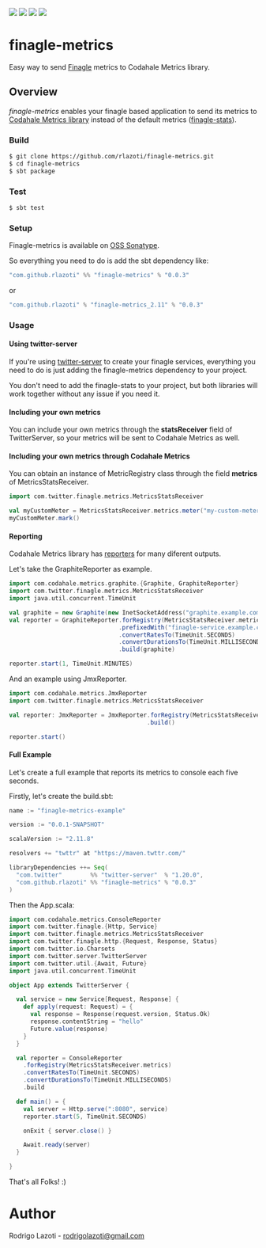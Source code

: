 [![][travis img]][travis]
[![][release img]][release]
[![][coverage img]][coverage]
[![][license img]][license]

[travis]:https://travis-ci.org/rlazoti/finagle-metrics
[travis img]:https://travis-ci.org/rlazoti/finagle-metrics.svg?branch=master

[release]:https://github.com/rlazoti/finagle-metrics/releases
[release img]:https://img.shields.io/github/release/rlazoti/finagle-metrics.svg

[coverage]:https://coveralls.io/github/rlazoti/finagle-metrics?branch=master
[coverage img]:https://coveralls.io/repos/github/rlazoti/finagle-metrics/badge.svg?branch=master

[license]:LICENSE
[license img]:https://img.shields.io/dub/l/vibe-d.svg


finagle-metrics
===============

Easy way to send [Finagle](https://github.com/twitter/finagle) metrics to Codahale Metrics library.

## Overview

*finagle-metrics* enables your finagle based application to send its metrics to [Codahale Metrics library](https://github.com/dropwizard/metrics) instead of the default metrics ([finagle-stats](https://github.com/twitter/finagle/tree/master/finagle-stats)).

### Build

```sh
$ git clone https://github.com/rlazoti/finagle-metrics.git
$ cd finagle-metrics
$ sbt package
```

### Test

```sh
$ sbt test
```

### Setup

Finagle-metrics is available on [OSS Sonatype](https://oss.sonatype.org).

So everything you need to do is add the sbt dependency like:


```scala
"com.github.rlazoti" %% "finagle-metrics" % "0.0.3"
```

or

```scala
"com.github.rlazoti" % "finagle-metrics_2.11" % "0.0.3"
```

### Usage

#### Using twitter-server

If you're using [twitter-server](https://github.com/twitter/twitter-server) to create your finagle services, everything you need to do is just adding the finagle-metrics dependency to your project.

You don't need to add the finagle-stats to your project, but both libraries will work together without any issue if you need it.

#### Including your own metrics

You can include your own metrics through the **statsReceiver** field of TwitterServer, so your metrics will be sent to Codahale Metrics as well.

#### Including your own metrics through Codahale Metrics

You can obtain an instance of MetricRegistry class through the field **metrics** of MetricsStatsReceiver.

```scala
import com.twitter.finagle.metrics.MetricsStatsReceiver

val myCustomMeter = MetricsStatsReceiver.metrics.meter("my-custom-meter")
myCustomMeter.mark()
```

#### Reporting

Codahale Metrics library has [reporters](https://dropwizard.github.io/metrics/3.1.0/getting-started/#other-reporting) for many diferent outputs.

Let's take the GraphiteReporter as example.

```scala
import com.codahale.metrics.graphite.{Graphite, GraphiteReporter}
import com.twitter.finagle.metrics.MetricsStatsReceiver
import java.util.concurrent.TimeUnit

val graphite = new Graphite(new InetSocketAddress("graphite.example.com", 2003))
val reporter = GraphiteReporter.forRegistry(MetricsStatsReceiver.metrics)
                               .prefixedWith("finagle-service.example.com")
                               .convertRatesTo(TimeUnit.SECONDS)
                               .convertDurationsTo(TimeUnit.MILLISECONDS)
                               .build(graphite)

reporter.start(1, TimeUnit.MINUTES)
```

And an example using JmxReporter.

```scala
import com.codahale.metrics.JmxReporter
import com.twitter.finagle.metrics.MetricsStatsReceiver

val reporter: JmxReporter = JmxReporter.forRegistry(MetricsStatsReceiver.metrics)
                                       .build()

reporter.start()
```

#### Full Example

Let's create a full example that reports its metrics to console each five seconds.

Firstly, let's create the build.sbt:

```scala
name := "finagle-metrics-example"

version := "0.0.1-SNAPSHOT"

scalaVersion := "2.11.8"

resolvers += "twttr" at "https://maven.twttr.com/"

libraryDependencies ++= Seq(
  "com.twitter"        %% "twitter-server"  % "1.20.0",
  "com.github.rlazoti" %% "finagle-metrics" % "0.0.3"
)
```

Then the App.scala:

```scala
import com.codahale.metrics.ConsoleReporter
import com.twitter.finagle.{Http, Service}
import com.twitter.finagle.metrics.MetricsStatsReceiver
import com.twitter.finagle.http.{Request, Response, Status}
import com.twitter.io.Charsets
import com.twitter.server.TwitterServer
import com.twitter.util.{Await, Future}
import java.util.concurrent.TimeUnit

object App extends TwitterServer {

  val service = new Service[Request, Response] {
    def apply(request: Request) = {
      val response = Response(request.version, Status.Ok)
      response.contentString = "hello"
      Future.value(response)
    }
  }

  val reporter = ConsoleReporter
    .forRegistry(MetricsStatsReceiver.metrics)
    .convertRatesTo(TimeUnit.SECONDS)
    .convertDurationsTo(TimeUnit.MILLISECONDS)
    .build

  def main() = {
    val server = Http.serve(":8080", service)
    reporter.start(5, TimeUnit.SECONDS)

    onExit { server.close() }

    Await.ready(server)
  }

}
```

That's all Folks! :)


Author
======

Rodrigo Lazoti - rodrigolazoti@gmail.com
